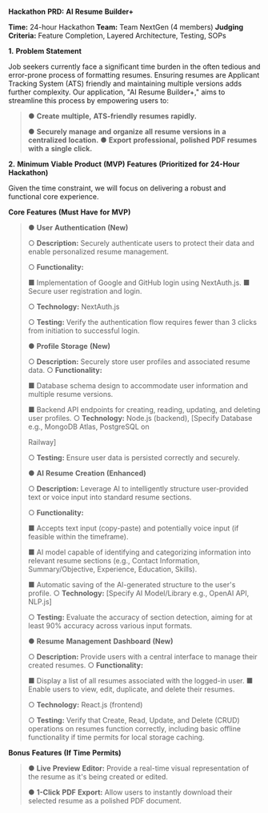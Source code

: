 **Hackathon** **PRD:** **AI** **Resume** **Builder+**

**Time:** 24-hour Hackathon **Team:** Team NextGen (4 members)
**Judging** **Criteria:** Feature Completion, Layered Architecture,
Testing, SOPs

**1.** **Problem** **Statement**

Job seekers currently face a significant time burden in the often
tedious and error-prone process of formatting resumes. Ensuring resumes
are Applicant Tracking System (ATS) friendly and maintaining multiple
versions adds further complexity. Our application, "AI Resume Builder+,"
aims to streamline this process by empowering users to:

> ● **Create** **multiple,** **ATS-friendly** **resumes** **rapidly.**
>
> ● **Securely** **manage** **and** **organize** **all** **resume**
> **versions** **in** **a** **centralized** **location.** ● **Export**
> **professional,** **polished** **PDF** **resumes** **with** **a**
> **single** **click.**

**2.** **Minimum** **Viable** **Product** **(MVP)** **Features**
**(Prioritized** **for** **24-Hour** **Hackathon)**

Given the time constraint, we will focus on delivering a robust and
functional core experience.

**Core** **Features** **(Must** **Have** **for** **MVP)**

> ● **User** **Authentication** **(New)**
>
> ○ **Description:** Securely authenticate users to protect their data
> and enable personalized resume management.
>
> ○ **Functionality:**
>
> ■ Implementation of Google and GitHub login using NextAuth.js. ■
> Secure user registration and login.
>
> ○ **Technology:** NextAuth.js
>
> ○ **Testing:** Verify the authentication flow requires fewer than 3
> clicks from initiation to successful login.
>
> ● **Profile** **Storage** **(New)**
>
> ○ **Description:** Securely store user profiles and associated resume
> data. ○ **Functionality:**
>
> ■ Database schema design to accommodate user information and multiple
> resume versions.
>
> ■ Backend API endpoints for creating, reading, updating, and deleting
> user profiles. ○ **Technology:** Node.js (backend), \[Specify Database
> e.g., MongoDB Atlas, PostgreSQL on
>
> Railway\]
>
> ○ **Testing:** Ensure user data is persisted correctly and securely.
>
> ● **AI** **Resume** **Creation** **(Enhanced)**
>
> ○ **Description:** Leverage AI to intelligently structure
> user-provided text or voice input into standard resume sections.
>
> ○ **Functionality:**
>
> ■ Accepts text input (copy-paste) and potentially voice input (if
> feasible within the timeframe).
>
> ■ AI model capable of identifying and categorizing information into
> relevant resume sections (e.g., Contact Information,
> Summary/Objective, Experience, Education, Skills).
>
> ■ Automatic saving of the AI-generated structure to the user's
> profile. ○ **Technology:** \[Specify AI Model/Library e.g., OpenAI
> API, NLP.js\]
>
> ○ **Testing:** Evaluate the accuracy of section detection, aiming for
> at least 90% accuracy across various input formats.
>
> ● **Resume** **Management** **Dashboard** **(New)**
>
> ○ **Description:** Provide users with a central interface to manage
> their created resumes. ○ **Functionality:**
>
> ■ Display a list of all resumes associated with the logged-in user. ■
> Enable users to view, edit, duplicate, and delete their resumes.
>
> ○ **Technology:** React.js (frontend)
>
> ○ **Testing:** Verify that Create, Read, Update, and Delete (CRUD)
> operations on resumes function correctly, including basic offline
> functionality if time permits for local storage caching.

**Bonus** **Features** **(If** **Time** **Permits)**

> ● **Live** **Preview** **Editor:** Provide a real-time visual
> representation of the resume as it's being created or edited.
>
> ● **1-Click** **PDF** **Export:** Allow users to instantly download
> their selected resume as a polished PDF document.
